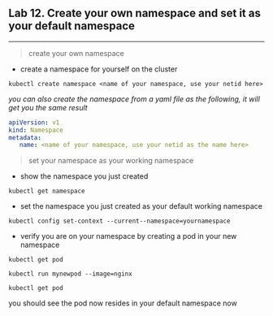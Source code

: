 ## Lab 12. Create your own namespace and set it as your default namespace
___
> create your own namespace

* create a namespace for yourself on the cluster
```
kubectl create namespace <name of your namespace, use your netid here>
```
_you can also create the namespace from a yaml file as the following, it will get you the same result_
```yaml
apiVersion: v1
kind: Namespace
metadata:
   name: <name of your namespace, use your netid as the name here>
```

> set your namespace as your working namespace

* show the namespace you just created
```
kubectl get namespace
```
* set the namespace you just created as your default working namespace 
```
kubectl config set-context --current--namespace=yournamespace
```

* verify you are on your namespace by creating a pod in your new namespace
```
kubectl get pod

kubectl run mynewpod --image=nginx

kubectl get pod
```

you should see the pod now resides in your default namespace now

